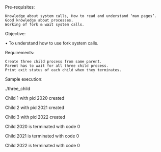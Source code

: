 


Pre-requisites: 

    Knowledge about system calls, How to read and understand ‘man pages’. 
    Good knowledge about processes.
    Working of fork & wait system calls. 

Objective: 

• To understand how to use fork system calls.

 Requirements: 

    Create three child process from same parent. 
    Parent has to wait for all three child process.
    Print exit status of each child when they terminates.

Sample execution: 

./three_child 

Child 1 with pid 2020 created 

Child 2 with pid 2021 created

Child 3 with pid 2022 created 

Child 2020 is terminated with code 0 

Child 2021 is terminated with code 0 

Child 2022 is terminated with code 0
